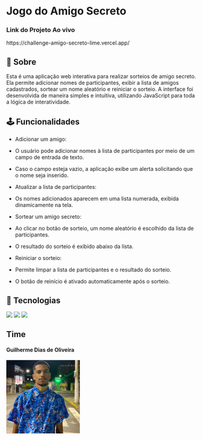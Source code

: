 <h1>Jogo do Amigo Secreto</h1>

<h3> Link do Projeto Ao vivo</h3>

<p>https://challenge-amigo-secreto-lime.vercel.app/</p>

<h2>🎯 Sobre</h2>

<p>Esta é uma aplicação web interativa para realizar sorteios de amigo secreto. Ela permite adicionar nomes de participantes, exibir a lista de amigos cadastrados, sortear um nome aleatório e reiniciar o sorteio. A interface foi desenvolvida de maneira simples e intuitiva, utilizando JavaScript para toda a lógica de interatividade.</p>

<h2>🕹️ Funcionalidades</h2>

- Adicionar um amigo:

- O usuário pode adicionar nomes à lista de participantes por meio de um campo de entrada de texto.

- Caso o campo esteja vazio, a aplicação exibe um alerta solicitando que o nome seja inserido.

- Atualizar a lista de participantes:

- Os nomes adicionados aparecem em uma lista numerada, exibida dinamicamente na tela.

- Sortear um amigo secreto:

- Ao clicar no botão de sorteio, um nome aleatório é escolhido da lista de participantes.

- O resultado do sorteio é exibido abaixo da lista.

- Reiniciar o sorteio:

- Permite limpar a lista de participantes e o resultado do sorteio.

- O botão de reinício é ativado automaticamente após o sorteio.


<h2>🚀 Tecnologias</h2>

<div>
  <img src ="https://img.shields.io/badge/HTML-E34F26?style=for-the-badge&logo=html5&logoColor=white">
  <img src ="https://img.shields.io/badge/CSS-663399?&style=for-the-badge&logo=css3&logoColor=white">
   <img src ="https://img.shields.io/badge/JavaScript-F7DF1E?style=for-the-badge&logo=javascript&logoColor=black">

   
<h2>Time</h2>

<h4>Guilherme Dias de Oliveira</h4>
<div align="">
  <img src="assets/guilherme.jpg" width="195px">

</div>
